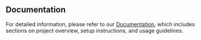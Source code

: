 ## Documentation

For detailed information, please refer to our [Documentation](https://chaibi.gitbook.io/mini-projet-devops), which includes sections on project overview, setup instructions, and usage guidelines.
